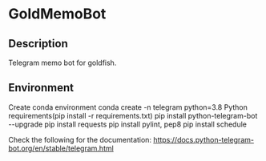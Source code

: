 # GoldMemoBot

## Description

Telegram memo bot for goldfish.

## Environment

Create conda environment
conda create -n telegram python=3.8
Python requirements(pip install -r requirements.txt)
pip install python-telegram-bot --upgrade
pip install requests
pip install pylint, pep8
pip install schedule

Check the following for the documentation:
https://docs.python-telegram-bot.org/en/stable/telegram.html
